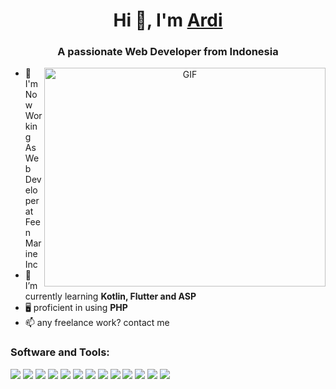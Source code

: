 <h1 align="center">Hi 👋, I'm <a href="#" target="blank">Ardi</a></h1>
<h3 align="center">A passionate Web Developer from Indonesia</h3>

 <a target="_blank" align="center">
   
  <img height="350" align="right" width="450" alt="GIF" src="https://media1.giphy.com/media/v1.Y2lkPTc5MGI3NjExMnNqNjB2N3RjcHhlOTQyMHhkajU4amJnZGwzNW8zYzUwdmN3dmNnMSZlcD12MV9pbnRlcm5hbF9naWZfYnlfaWQmY3Q9Zw/xaO6TmgQmKEQ4516sE/giphy.gif">
</a>

- 🔭 I'm Now Working As Web Developer at Feen Marine Inc
- 🌱 I’m currently learning **Kotlin, Flutter and ASP**
- 🖥️ proficient in using **PHP**
- 📫 any freelance work? contact me



<h3>Software and Tools:</h3>
<p>  
   <img src="https://img.shields.io/badge/VSCode-0078D4?style=for-the-badge&logo=visual%20studio%20code&logoColor=white">
   <img src="https://img.shields.io/badge/Visual_Studio-5C2D91?style=for-the-badge&logo=visual%20studio&logoColor=white">
   <img src="https://img.shields.io/badge/Linux-FCC624?style=for-the-badge&logo=linux&logoColor=black">
    <img src="https://img.shields.io/badge/Windows-0078D6?style=for-the-badge&logo=windows&logoColor=white">

 
   <img src="https://img.shields.io/badge/HTML5-E34F26?style=for-the-badge&logo=html5&logoColor=white">
   <img src="https://img.shields.io/badge/CSS3-1572B6?style=for-the-badge&logo=css3&logoColor=white">
   <img src="https://img.shields.io/badge/JavaScript-323330?style=for-the-badge&logo=javascript&logoColor=F7DF1E">
   <img src="https://img.shields.io/badge/PHP-777BB4?style=for-the-badge&logo=php&logoColor=white">
   <img src="https://img.shields.io/badge/Codeigniter-EF4223?style=for-the-badge&logo=codeigniter&logoColor=white">
   <img src="https://img.shields.io/badge/Laravel-FF2D20?style=for-the-badge&logo=laravel&logoColor=white">
   <img src="https://img.shields.io/badge/C%23-239120?style=for-the-badge&logo=c-sharp&logoColor=white">
   <img src="https://img.shields.io/badge/Kotlin-0095D5?&style=for-the-badge&logo=kotlin&logoColor=white">
   <img src="https://img.shields.io/badge/Flutter-02569B?style=for-the-badge&logo=flutter&logoColor=white">
</p>







